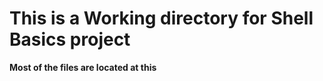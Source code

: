 # This is a Working directory for Shell Basics project              
**Most of the files are located at this**
